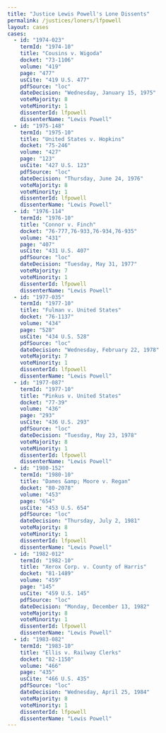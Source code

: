 ```yaml
---
title: "Justice Lewis Powell's Lone Dissents"
permalink: /justices/loners/lfpowell
layout: cases
cases:
  - id: "1974-023"
    termId: "1974-10"
    title: "Cousins v. Wigoda"
    docket: "73-1106"
    volume: "419"
    page: "477"
    usCite: "419 U.S. 477"
    pdfSource: "loc"
    dateDecision: "Wednesday, January 15, 1975"
    voteMajority: 8
    voteMinority: 1
    dissenterId: lfpowell
    dissenterName: "Lewis Powell"
  - id: "1975-148"
    termId: "1975-10"
    title: "United States v. Hopkins"
    docket: "75-246"
    volume: "427"
    page: "123"
    usCite: "427 U.S. 123"
    pdfSource: "loc"
    dateDecision: "Thursday, June 24, 1976"
    voteMajority: 8
    voteMinority: 1
    dissenterId: lfpowell
    dissenterName: "Lewis Powell"
  - id: "1976-114"
    termId: "1976-10"
    title: "Connor v. Finch"
    docket: "76-777,76-933,76-934,76-935"
    volume: "431"
    page: "407"
    usCite: "431 U.S. 407"
    pdfSource: "loc"
    dateDecision: "Tuesday, May 31, 1977"
    voteMajority: 7
    voteMinority: 1
    dissenterId: lfpowell
    dissenterName: "Lewis Powell"
  - id: "1977-035"
    termId: "1977-10"
    title: "Fulman v. United States"
    docket: "76-1137"
    volume: "434"
    page: "528"
    usCite: "434 U.S. 528"
    pdfSource: "loc"
    dateDecision: "Wednesday, February 22, 1978"
    voteMajority: 7
    voteMinority: 1
    dissenterId: lfpowell
    dissenterName: "Lewis Powell"
  - id: "1977-087"
    termId: "1977-10"
    title: "Pinkus v. United States"
    docket: "77-39"
    volume: "436"
    page: "293"
    usCite: "436 U.S. 293"
    pdfSource: "loc"
    dateDecision: "Tuesday, May 23, 1978"
    voteMajority: 8
    voteMinority: 1
    dissenterId: lfpowell
    dissenterName: "Lewis Powell"
  - id: "1980-152"
    termId: "1980-10"
    title: "Dames &amp; Moore v. Regan"
    docket: "80-2078"
    volume: "453"
    page: "654"
    usCite: "453 U.S. 654"
    pdfSource: "loc"
    dateDecision: "Thursday, July 2, 1981"
    voteMajority: 8
    voteMinority: 1
    dissenterId: lfpowell
    dissenterName: "Lewis Powell"
  - id: "1982-012"
    termId: "1982-10"
    title: "Xerox Corp. v. County of Harris"
    docket: "81-1489"
    volume: "459"
    page: "145"
    usCite: "459 U.S. 145"
    pdfSource: "loc"
    dateDecision: "Monday, December 13, 1982"
    voteMajority: 8
    voteMinority: 1
    dissenterId: lfpowell
    dissenterName: "Lewis Powell"
  - id: "1983-082"
    termId: "1983-10"
    title: "Ellis v. Railway Clerks"
    docket: "82-1150"
    volume: "466"
    page: "435"
    usCite: "466 U.S. 435"
    pdfSource: "loc"
    dateDecision: "Wednesday, April 25, 1984"
    voteMajority: 8
    voteMinority: 1
    dissenterId: lfpowell
    dissenterName: "Lewis Powell"
---
```


